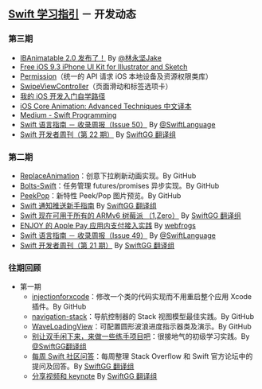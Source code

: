 ## [Swift 学习指引](http://swiftguide.cn) － 开发动态
### 第三期
* [IBAnimatable 2.0 发布了！](https://github.com/JakeLin/IBAnimatable/releases) By [@林永坚Jake](http://weibo.com/yongjianlin)
* [Free iOS 9.3 iPhone UI Kit for Illustrator and Sketch](http://mercury.io/blog/free-ios-9-3-iphone-ui-kit-for-illustrator-and-sketch)
* [Permission](https://github.com/delba/Permission)（统一的 API 请求 iOS 本地设备及资源权限类库）
* [SwipeViewController](https://github.com/fortmarek/SwipeViewController)（页面滑动和标签选项卡）
* [我的 iOS 开发入门自学路径](http://www.jianshu.com/p/4be17ec40cfc)
* [iOS Core Animation: Advanced Techniques 中文译本](https://zsisme.gitbooks.io/ios-/content/)
* [Medium - Swift Programming](https://medium.com/swift-programming)
* [Swift 语言指南 － 收录周报（Issue 50）](http://dev.swiftguide.cn/weekly/issue-50.html) By [@SwiftLanguage](http://weibo.com/swiftlanguage)
* [Swift 开发者周刊（第 22 期）](http://swiftweekly.cn/archive/weekly22.html) By [SwiftGG 翻译组](http://swift.gg)


### 第二期

* [ReplaceAnimation](https://github.com/fruitcoder/ReplaceAnimation)：创意下拉刷新动画实现。By GitHub
* [Bolts-Swift](https://github.com/BoltsFramework/Bolts-Swift)：任务管理 futures/promises 异步实现。By GitHub
* [PeekPop](https://github.com/marmelroy/PeekPop)：新特性 Peek/Pop 图片预览。By GitHub
* [Swift 通知推送新手指南](http://swift.gg/2016/03/15/push-notification-ios/) By [SwiftGG 翻译组](http://swift.gg)
* [Swift 现在可用于所有的 ARMv6 树莓派 （1,Zero）](http://swift.gg/2016/03/18/swift-available-on-armv6-raspberry-1-zero/) By [SwiftGG 翻译组](http://swift.gg)
* [ENJOY 的 Apple Pay 应用内支付接入实践](http://geek.csdn.net/news/detail/60849) By [webfrogs](http://weibo.com/u/1713195262)
* [Swift 语言指南 － 收录周报（Issue 49）](http://dev.swiftguide.cn/weekly/issue-49.html) By [@SwiftLanguage](http://weibo.com/swiftlanguage)
* [Swift 开发者周刊（第 21 期）](http://swiftweekly.cn/archive/weekly21.html) By [SwiftGG 翻译组](http://swift.gg)


### 往期回顾

* 第一期
	* [injectionforxcode](https://github.com/johnno1962/injectionforxcode)：修改一个类的代码实现而不用重启整个应用 Xcode 插件。By GitHub
	* [navigation-stack](https://github.com/Ramotion/navigation-stack)：导航控制器的 Stack 视图模型最佳实践。By GitHub
	* [WaveLoadingView](https://github.com/liuzhiyi1992/WaveLoadingView)：可配置圆形波浪进度指示器类及演示。By GitHub
	* [别让双手闲下来，来做一些练手项目吧](http://swift.gg/2016/03/08/how-to-start-an-ios-app-portfolio/)：很接地气的初级学习实践。By [@SwiftGG翻译组](http://weibo.com/swiftguide)
	* [每周 Swift 社区问答](http://swift.gg/2016/03/02/swift-qa-2016-03-02)：每周整理 Stack Overflow 和 Swift 官方论坛中的提问及回答。By [SwiftGG 翻译组](http://swift.gg)
	* [分享视频和 keynote](http://swift.gg/2016/03/14/live-video/) By [SwiftGG 翻译组](http://swift.gg)
